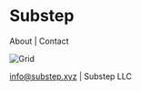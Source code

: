 # Substep

About | Contact

![Grid](https://img.freepik.com/free-vector/dark-background-with-purple-squares_1053-430.jpg) 

info@substep.xyz | Substep LLC
